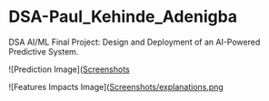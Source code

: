 # DSA-Paul_Kehinde_Adenigba
DSA AI/ML Final Project: Design and Deployment of an AI-Powered Predictive System.

![Prediction Image]([Screenshots](https://github.com/Pauladen/DSA-Paul_Kehinde_Adenigba/tree/main/Sreenshots/prediction.png?raw=true)

![Features Impacts Image]([Screenshots/explanations.png](https://github.com/Pauladen/DSA-Paul_Kehinde_Adenigba/tree/main/Sreenshots/explanations.png?raw=true)
